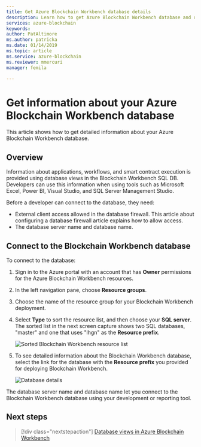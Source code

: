 ```yaml
---
title: Get Azure Blockchain Workbench database details
description: Learn how to get Azure Blockchain Workbench database and database server information.
services: azure-blockchain
keywords: 
author: PatAltimore
ms.author: patricka
ms.date: 01/14/2019
ms.topic: article
ms.service: azure-blockchain
ms.reviewer: mmercuri
manager: femila

---
```


# Get information about your Azure Blockchain Workbench database

This article shows how to get detailed information about your Azure Blockchain Workbench database.

## Overview

Information about applications, workflows, and smart contract execution is provided using database views in the Blockchain Workbench SQL DB. Developers can use this information when using tools such as Microsoft Excel, Power BI, Visual Studio, and SQL Server Management Studio.

Before a developer can connect to the database, they need:

* External client access allowed in the database firewall. This article about configuring a database firewall article explains how to allow access.
* The database server name and database name.

## Connect to the Blockchain Workbench database

To connect to the database:

1. Sign in to the Azure portal with an account that has **Owner** permissions for the Azure Blockchain Workbench resources.
2. In the left navigation pane, choose **Resource groups**.
3. Choose the name of the resource group for your Blockchain Workbench deployment.
4. Select **Type** to sort the resource list, and then choose your **SQL server**. The sorted list in the next screen capture shows two SQL databases, "master" and one that uses "lhgn" as the **Resource prefix**.

   ![Sorted Blockchain Workbench resource list](./media/getdb-details/sorted-workbench-resource-list.png)

5. To see detailed information about the Blockchain Workbench database, select the link for the database with the **Resource prefix** you provided for deploying Blockchain Workbench.

   ![Database details](./media/getdb-details/workbench-db-details.png)

The database server name and database name let you connect to the Blockchain Workbench database using your development or reporting tool.

## Next steps

> [!div class="nextstepaction"]
> [Database views in Azure Blockchain Workbench](database-views.md)